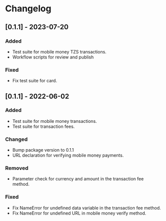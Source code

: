# Changelog

## [0.1.1] - 2023-07-20
### Added
- Test suite for mobile money TZS transactions.
- Workflow scripts for review and publish

### Fixed
- Fix test suite for card.


## [0.1.1] - 2022-06-02
### Added
- Test suite for mobile money transactions.
- Test suite for transaction fees.

### Changed
- Bump package version to 0.1.1
- URL declaration for verifying mobile money payments.

### Removed
- Parameter check for currency and amount in the transaction fee method.

### Fixed
- Fix NameError for undefined data variable in the transaction fee method.
- Fix NameError for undefined URL in mobile money verify method.
